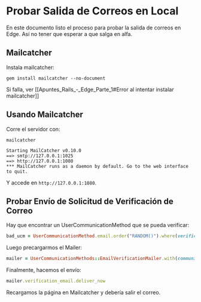 # Probar Salida de Correos en Local

En este documento listo el proceso para probar la salida de correos en Edge. Así no tener que esperar a que salga en alfa.

## Mailcatcher

Instala mailcatcher:

```
gem install mailcatcher --no-document
```

Si falla, ver [[Apuntes_Rails_-_Edge_Parte_1#Error al intentar instalar mailcatcher]]

## Usando Mailcatcher

Corre el servidor con:
```
mailcatcher

Starting MailCatcher v0.10.0
==> smtp://127.0.0.1:1025
==> http://127.0.0.1:1080
*** MailCatcher runs as a daemon by default. Go to the web interface to quit.
```

Y accede en `http://127.0.0.1:1080`.

## Probar Envío de Solicitud de Verificación de Correo

Hay que encontrar un UserCommunicationMethod que se pueda verificar:
```ruby
bad_ucm = UserCommunicationMethod.email.order("RANDOM()").where(verification_status: "unverified").first bad_ucm.update!( verification_code: "holahola", verification_code_expires_at: 5.days.ago )
```

Luego precargarmos el Mailer:
```ruby
mailer = UserCommunicationMethods::EmailVerificationMailer.with(communication_method: bad_ucm, duration_hours: 12)
```

Finalmente, hacemos el envío:
```ruby
mailer.verification_email.deliver_now
```

Recargamos la página en Mailcatcher y debería salir el correo.